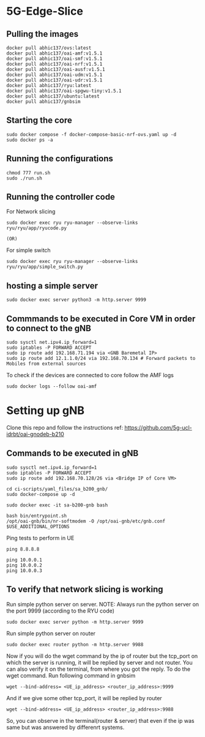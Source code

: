 # 5G-Edge-Slice
## Pulling the images
```
docker pull abhic137/ovs:latest
docker pull abhic137/oai-amf:v1.5.1
docker pull abhic137/oai-smf:v1.5.1
docker pull abhic137/oai-nrf:v1.5.1
docker pull abhic137/oai-ausf:v1.5.1
docker pull abhic137/oai-udm:v1.5.1
docker pull abhic137/oai-udr:v1.5.1
docker pull abhic137/ryu:latest
docker pull abhic137/oai-spgwu-tiny:v1.5.1
docker pull abhic137/ubuntu:latest
docker pull abhic137/gnbsim
```
## Starting the core
```
sudo docker compose -f docker-compose-basic-nrf-ovs.yaml up -d
sudo docker ps -a

```
## Running the configurations
```
chmod 777 run.sh
sudo ./run.sh
```
## Running the controller code

For Network slicing
```
sudo docker exec ryu ryu-manager --observe-links ryu/ryu/app/ryucode.py
```
```(OR)```

For simple switch
```
sudo docker exec ryu ryu-manager --observe-links ryu/ryu/app/simple_switch.py 
```
## hosting a simple server
```
sudo docker exec server python3 -m http.server 9999
```

## Commmands to be executed in Core VM in order to connect to the gNB
```
sudo sysctl net.ipv4.ip_forward=1
sudo iptables -P FORWARD ACCEPT
sudo ip route add 192.168.71.194 via <GNB Baremetal IP>
sudo ip route add 12.1.1.0/24 via 192.168.70.134 # Forward packets to Mobiles from external sources
```
To check if the devices are connected to core follow the AMF logs
```
sudo docker logs --follow oai-amf
```
# Setting up gNB
Clone this repo  and follow the instructions ref: https://github.com/5g-ucl-idrbt/oai-gnodeb-b210
## Commands to be executed in gNB

```
sudo sysctl net.ipv4.ip_forward=1
sudo iptables -P FORWARD ACCEPT
sudo ip route add 192.168.70.128/26 via <Bridge IP of Core VM>
```
```
cd ci-scripts/yaml_files/sa_b200_gnb/
sudo docker-compose up -d
```
```
sudo docker exec -it sa-b200-gnb bash
```
```
bash bin/entrypoint.sh
/opt/oai-gnb/bin/nr-softmodem -O /opt/oai-gnb/etc/gnb.conf $USE_ADDITIONAL_OPTIONS
```
Ping tests to perform in UE 
```
ping 8.8.8.8
```
```
ping 10.0.0.1
ping 10.0.0.2
ping 10.0.0.3
```
## To verify that network slicing is working
Run simple python server on server.
NOTE: Always run the python server on the port 9999 (according to the RYU code)
```
sudo docker exec server python -m http.server 9999
```
Run simple python server on router
```
sudo docker exec router python -m http.server 9988
```
Now if you will do the wget command by the ip of router but the tcp_port on which the server is running, it will be replied by server and not router. You can also verify it on the terminal, from where you got the reply.
To do the wget command. Run following command in gnbsim
```
wget --bind-address= <UE_ip_address> <router_ip_address>:9999
```
And if we give some other tcp_port, it will be replied by router
```
wget --bind-address= <UE_ip_address> <router_ip_address>:9988
```
So, you can observe in the terminal(router & server) that even if the ip was same but was answered by differenrt systems.
